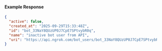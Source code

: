 <!-- Code generated for API Clients. DO NOT EDIT. -->

#### Example Response

```json
{
  "active": false,
  "created_at": "2025-09-29T15:33:48Z",
  "id": "bot_33NaY8QUzUP0J7CpE7SPtvybR0q",
  "name": "inactive bot user from API",
  "uri": "https://api.ngrok.com/bot_users/bot_33NaY8QUzUP0J7CpE7SPtvybR0q"
}
```
